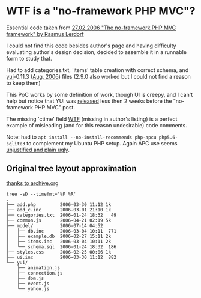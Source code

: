 # WTF is a "no-framework PHP MVC"?

Essential code taken from [27.02.2006 "The no-framework PHP MVC framework" by
Rasmus Lerdorf](https://toys.lerdorf.com/archives/38-The-no-framework-PHP-MVC-framework.html)

I could not find this code besides author's page and having difficulty evaluating
author's design decision, decided to assemble it in a runnable form to study that.

Had to add categories.txt, 'items' table creation with correct schema,
and [yui](https://en.wikipedia.org/wiki/YUI_Library)-0.11.3
([Aug. 2006](http://web.archive.org/web/20180925230201/https://yuiblog.com/blog/2006/08/28/yui-release-113)) files
(2.9.0 also worked but I could not find a reason to keep them)

This PoC works by some definition of work, though UI is creepy, and I can't help but notice that YUI was
[released](http://web.archive.org/web/20180925230201/https://yuiblog.com/blog/2006/02/13/the-yahoo-user-interface-library/)
less then 2 weeks before the "no-framework PHP MVC" post.

The missing 'ctime' field [WTF](https://github.com/mz0/no-framework-PHP/blob/master/model/items.inc#L8)
(missing in author's listing) is a perfect example of misleading (and for this reason undesirable) code comments.

Note: had to `apt install --no-install-recommends php-apcu php5.6-sqlite3` to complement my Ubuntu PHP setup.
Again APC use seems [unjustified and plain ugly](https://github.com/mz0/no-framework-PHP/blob/23e0723e29c234baaf0d0cf70872876c0fc0f361/model/db.inc#L23).

## Original tree layout approximation
[thanks to archive.org](http://web.archive.org/web/20080920105853/http://talks.php.net/presentations/slides/mvc/example/)
```
tree -sD --timefmt='%F %R'
.
├── add.php         2006-03-30 11:12 1k
├── add_c.inc       2006-03-01 21:10 1k
├── categories.txt  2006-01-24 18:32   49
├── common.js       2006-04-21 02:19 5k
├── model/          2006-07-14 04:52
│   ├── db.inc      2006-03-04 10:11  771
│   ├── example.db  2006-02-27 15:11 2k
│   ├── items.inc   2006-03-04 10:11 2k
│   └── schema.sql  2006-01-24 18:32  186
├── styles.css      2006-02-25 00:06 1k
├── ui.inc          2006-03-30 11:12  882
└── yui/
    ├── animation.js
    ├── connection.js
    ├── dom.js
    ├── event.js
    └── yahoo.js
```
